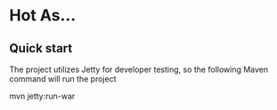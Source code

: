 Hot As...
=========

Quick start
-----------
The project utilizes Jetty for developer testing, so the following Maven command will run the project

mvn jetty:run-war